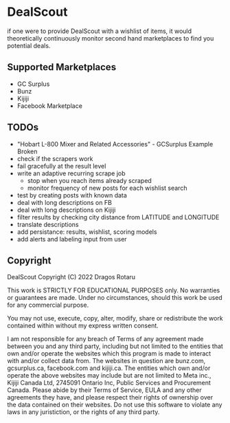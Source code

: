 # DealScout

if one were to provide DealScout with a wishlist of items, it would theoretically continuously monitor second hand marketplaces to find you potential deals.

## Supported Marketplaces

- GC Surplus
- Bunz
- Kijiji
- Facebook Marketplace

## TODOs
- "Hobart L-800 Mixer and Related Accessories" - GCSurplus Example Broken
- check if the scrapers work
- fail gracefully at the result level
- write an adaptive recurring scrape job
    - stop when you reach items already scraped
    - monitor frequency of new posts for each wishlist search
- test by creating posts with known data
- deal with long descriptions on FB
- deal with long descriptions on Kijiji
- filter results by checking city distance from LATITUDE and LONGITUDE
- translate descriptions
- add persistance: results, wishlist, scoring models
- add alerts and labeling input from user

## Copyright

DealScout Copyright (C) 2022 Dragos Rotaru

This work is STRICTLY FOR EDUCATIONAL PURPOSES only. No warranties or guarantees are made. Under no circumstances, should this work be used for any commercial purpose.

You may not use, execute, copy, alter, modify, share or redistribute the work contained within  without my express written consent.

I am not responsible for any breach of Terms of any agreement made between you and any third party, including but not limited to the entities that own and/or operate the websites which this program is made to interact with and/or collect data from. The websites in question are bunz.com, gcsurplus.ca, facebook.com and kijiji.ca. The entities which own and/or operate the above websites may include but are not limited to Meta inc., Kijiji Canada Ltd, 2745091 Ontario Inc, Public Services and Procurement Canada. Please abide by their Terms of Service, EULA and any other agreements they have, and please respect their rights of ownership over the data contained on their websites. Do not use this software to violate any laws in any juristiction, or the rights of any third party.
